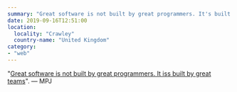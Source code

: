 ```yaml
---
summary: "Great software is not built by great programmers. It's built by great teams. — MPJ"
date: 2019-09-16T12:51:00
location:
  locality: "Crawley"
  country-name: "United Kingdom"
category:
- "web"
---
```


"[Great software is not built by great programmers. It iss built by great teams][1]". — MPJ

[1]: https://youtu.be/J9OpTNk0hYc?t=216

